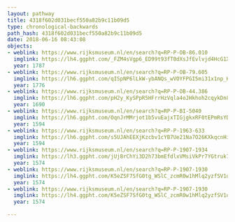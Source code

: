 ```yaml
---
layout: pathway
title: 4318f602d031becf550a82b9c11b09d5
type: chronological-backwards
path_hash: 4318f602d031becf550a82b9c11b09d5
date: 2018-06-16 08:43:08
objects:
- weblink: https://www.rijksmuseum.nl/en/search?q=RP-P-OB-86.010
  imglink: https://lh4.ggpht.com/_FZM4sVgp6_ED99t93fT0dXsJfEvlvjd4HcG1XkhIRpYne0vZhkUFEM8hotzTEJ0PwRoIsDgXVBb_nIuD0mcnHE_fXnv=s200
  year: 1787
- weblink: https://www.rijksmuseum.nl/en/search?q=RP-P-OB-79.605
  imglink: https://lh6.ggpht.com/qISpNP6lLkW-ybANQs_wVOYFPGI5mi31x1np_KTQVjOvBuoWITMcqyTuGB3wFA5T2KAc5Oyvv9cVpoJAYudjMwaZfdk=s200
  year: 1776
- weblink: https://www.rijksmuseum.nl/en/search?q=RP-P-OB-44.386
  imglink: https://lh6.ggpht.com/pH2y_KySPpR5HFrrHzVqla4oJHkhoh2cqykDn8isMqzyrEdt6ai6wXKg6V5NvROIQ7wq1RC2UbL0x86FvHIQsKQx64Mn=s200
  year: 1690
- weblink: https://www.rijksmuseum.nl/en/search?q=RP-P-BI-5040
  imglink: https://lh6.ggpht.com/OqnJrMMrjot1b5vuEajxTIGjgkxRF0tEPmRsYDdmpNiDl4mLLtnQtUXaAWJb_RosBqerc5ESGAJnY--yasN97iX0-g=s200
  year: 1594
- weblink: https://www.rijksmuseum.nl/en/search?q=RP-P-1963-633
  imglink: https://lh6.ggpht.com/s5UJAhEEXjKzcbv1cYB7Ue21Na7O26KXkqcnHi52zkXJPybvNP1W18upjwUH7_Pl8rk3N70AB7yhXEiJ-ZlqTpqMjtDy=s200
  year: 1594
- weblink: https://www.rijksmuseum.nl/en/search?q=RP-P-1907-1934
  imglink: https://lh3.ggpht.com/jUj8rChYi3D2h73bmEfdlxVMsiVkPr7YGtruk7HrTrjBlz7IkKrzptmyriKkTyfJDVI5CrUPEMmDq-nYLcT3Q0dKtzQ=s200
  year: 1574
- weblink: https://www.rijksmuseum.nl/en/search?q=RP-P-1907-1930
  imglink: https://lh4.ggpht.com/K5eZSF7SfG0tg_WSlC_zcmR0w1hMlq2yzfSV1qHtVYwKfkvyuIRzsysMd8T4ewTnA6PwwoeEDs3yAiIYpXQq0EWoXPI=s200
  year: 1574
- weblink: https://www.rijksmuseum.nl/en/search?q=RP-P-1907-1930
  imglink: https://lh4.ggpht.com/K5eZSF7SfG0tg_WSlC_zcmR0w1hMlq2yzfSV1qHtVYwKfkvyuIRzsysMd8T4ewTnA6PwwoeEDs3yAiIYpXQq0EWoXPI=s200
  year: 1574

---
```


